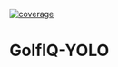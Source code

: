 [![coverage](https://raw.githubusercontent.com/Fatdevil/GolfIQ-YOLO/main/docs/coverage.svg)](./docs/coverage.svg)

# GolfIQ-YOLO

